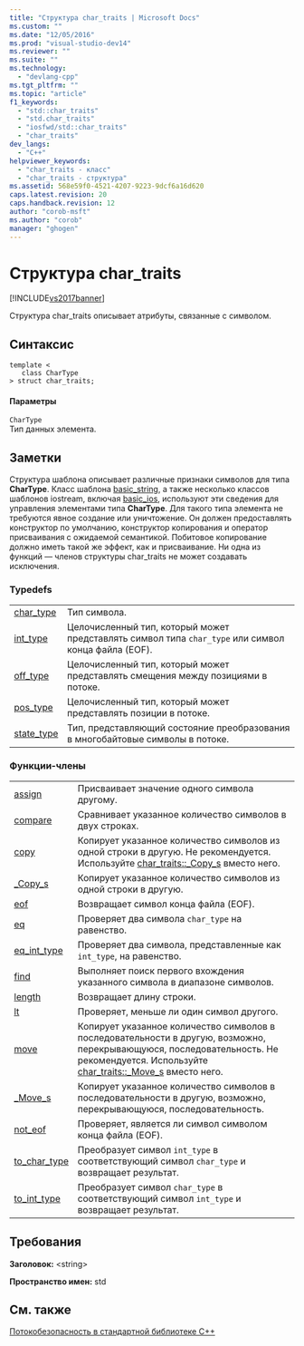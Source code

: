 ```yaml
---
title: "Структура char_traits | Microsoft Docs"
ms.custom: ""
ms.date: "12/05/2016"
ms.prod: "visual-studio-dev14"
ms.reviewer: ""
ms.suite: ""
ms.technology: 
  - "devlang-cpp"
ms.tgt_pltfrm: ""
ms.topic: "article"
f1_keywords: 
  - "std::char_traits"
  - "std.char_traits"
  - "iosfwd/std::char_traits"
  - "char_traits"
dev_langs: 
  - "C++"
helpviewer_keywords: 
  - "char_traits - класс"
  - "char_traits - структура"
ms.assetid: 568e59f0-4521-4207-9223-9dcf6a16d620
caps.latest.revision: 20
caps.handback.revision: 12
author: "corob-msft"
ms.author: "corob"
manager: "ghogen"
---
```

# Структура char_traits
[!INCLUDE[vs2017banner](../assembler/inline/includes/vs2017banner.md)]

Структура char\_traits описывает атрибуты, связанные с символом.  
  
## Синтаксис  
  
```  
template <  
   class CharType  
> struct char_traits;  
```  
  
#### Параметры  
 `CharType`  
 Тип данных элемента.  
  
## Заметки  
 Структура шаблона описывает различные признаки символов для типа **CharType**.  Класс шаблона [basic\_string](../standard-library/basic-string-class.md), а также несколько классов шаблонов iostream, включая [basic\_ios](../Topic/basic_ios%20Class.md), используют эти сведения для управления элементами типа **CharType**.  Для такого типа элемента не требуются явное создание или уничтожение.  Он должен предоставлять конструктор по умолчанию, конструктор копирования и оператор присваивания с ожидаемой семантикой.  Побитовое копирование должно иметь такой же эффект, как и присваивание.  Ни одна из функций — членов структуры char\_traits не может создавать исключения.  
  
### Typedefs  
  
|||  
|-|-|  
|[char\_type](../Topic/char_traits::char_type.md)|Тип символа.|  
|[int\_type](../Topic/char_traits::int_type.md)|Целочисленный тип, который может представлять символ типа `char_type` или символ конца файла \(EOF\).|  
|[off\_type](../Topic/char_traits::off_type.md)|Целочисленный тип, который может представлять смещения между позициями в потоке.|  
|[pos\_type](../Topic/char_traits::pos_type.md)|Целочисленный тип, который может представлять позиции в потоке.|  
|[state\_type](../Topic/char_traits::state_type.md)|Тип, представляющий состояние преобразования в многобайтовые символы в потоке.|  
  
### Функции\-члены  
  
|||  
|-|-|  
|[assign](../Topic/char_traits::assign.md)|Присваивает значение одного символа другому.|  
|[compare](../Topic/char_traits::compare.md)|Сравнивает указанное количество символов в двух строках.|  
|[copy](../Topic/char_traits::copy.md)|Копирует указанное количество символов из одной строки в другую.  Не рекомендуется.  Используйте [char\_traits::\_Copy\_s](../Topic/char_traits::_Copy_s.md) вместо него.|  
|[\_Copy\_s](../Topic/char_traits::_Copy_s.md)|Копирует указанное количество символов из одной строки в другую.|  
|[eof](../Topic/char_traits::eof.md)|Возвращает символ конца файла \(EOF\).|  
|[eq](../Topic/char_traits::eq.md)|Проверяет два символа `char_type` на равенство.|  
|[eq\_int\_type](../Topic/char_traits::eq_int_type.md)|Проверяет два символа, представленные как `int_type`, на равенство.|  
|[find](../Topic/char_traits::find.md)|Выполняет поиск первого вхождения указанного символа в диапазоне символов.|  
|[length](../Topic/char_traits::length.md)|Возвращает длину строки.|  
|[lt](../Topic/char_traits::lt.md)|Проверяет, меньше ли один символ другого.|  
|[move](../Topic/char_traits::move.md)|Копирует указанное количество символов в последовательности в другую, возможно, перекрывающуюся, последовательность.  Не рекомендуется.  Используйте [char\_traits::\_Move\_s](../Topic/char_traits::_Move_s.md) вместо него.|  
|[\_Move\_s](../Topic/char_traits::_Move_s.md)|Копирует указанное количество символов в последовательности в другую, возможно, перекрывающуюся, последовательность.|  
|[not\_eof](../Topic/char_traits::not_eof.md)|Проверяет, является ли символ символом конца файла \(EOF\).|  
|[to\_char\_type](../Topic/char_traits::to_char_type.md)|Преобразует символ `int_type` в соответствующий символ `char_type` и возвращает результат.|  
|[to\_int\_type](../Topic/char_traits::to_int_type.md)|Преобразует символ `char_type` в соответствующий символ `int_type` и возвращает результат.|  
  
## Требования  
 **Заголовок:** \<string\>  
  
 **Пространство имен:** std  
  
## См. также  
 [Потокобезопасность в стандартной библиотеке C\+\+](../standard-library/thread-safety-in-the-cpp-standard-library.md)
